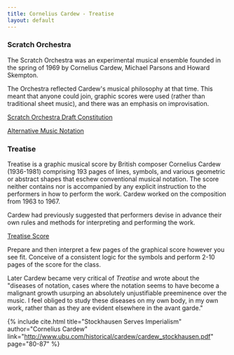 ```yaml
---
title: Cornelius Cardew - Treatise
layout: default
---
```


### Scratch Orchestra

The Scratch Orchestra was an experimental musical ensemble founded in the spring of 1969 by Cornelius Cardew, Michael Parsons and Howard Skempton.

The Orchestra reflected Cardew's musical philosophy at that time. This meant that anyone could join, graphic scores were used (rather than traditional sheet music), and there was an emphasis on improvisation.

[Scratch Orchestra Draft Constitution](http://www.kim-cohen.com/Assets/CourseAssets/Texts/Cardew_Scratch%20Constitution.pdf)

[Alternative Music Notation](http://www.smithsonianmag.com/arts-culture/5-12-examples-of-experimental-music-notation-92223646/)


### Treatise

Treatise is a graphic musical score by British composer Cornelius Cardew (1936-1981) comprising 193 pages of lines, symbols, and various geometric or abstract shapes that eschew conventional musical notation. The score neither contains nor is accompanied by any explicit instruction to the performers in how to perform the work. Cardew worked on the composition from 1963 to 1967.

Cardew had previously suggested that performers devise in advance their own rules and methods for interpreting and performing the work.

[Treatise Score](https://monoskop.org/images/e/e2/Cardew_Cornelius_Treatise_1967.pdf)

Prepare and then interpret a few pages of the graphical score however you see fit. Conceive of a consistent logic for the symbols and perform 2-10 pages of the score for the class.

 Later Cardew became very critical of _Treatise_ and wrote about the "diseases of notation, cases where the notation seems to have become a malignant growth usurping an absolutely unjustifiable preeminence over the music. I feel obliged to study these diseases on my own body, in my own work, rather than as they are evident elsewhere in the avant garde."

 {% include cite.html title="Stockhausen Serves Imperialism" author="Cornelius Cardew" link="http://www.ubu.com/historical/cardew/cardew_stockhausen.pdf" page="80-87" %}

